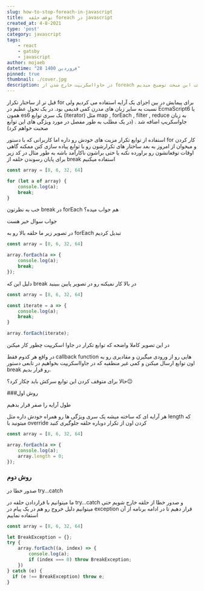 ```yaml
---
slug: how-to-stop-foreach-in-javascript
title:  توقف حلقه foreach در javascript
created_at: 4-8-2021
type: 'post'
category: javascript
tags: 
    - react
    - gatsby
    - javascript
author: mojaeb
datetime: "28 فروردین 1400"
pinned: true
thumbnail: ./cover.jpg
description: در جاوااسکریپت خارج شدن از foreach کار شاید آسونی نباشه ما تو این مطلب راجب این مبحث توضیح میدیم
---
```


قبل تر از ساختار تکرار for برای پیمایش در بین اجزای یک آرایه استفاده می کردیم ولی نسبت به سایر زبان های مدرن کمی قدیمی بود. در یک تحول عظیم در EcmaScript6 یا همون es6 یک سری توابع (iterator) مثل map , forEach , filter , reduce به زبان جاواسکریپ اضافه شد . (در یک مطلب به طور مفصل در مورد ویژگی های این توابع صحبت خواهم کرد)

استفاده از توابع تکرار مزیت های خودش رو داره اما کاربرانی که با دستور for کار کردن و میخوان از امروز به بعد ساختار های تکرارشون رو با توابع پیاده سازی کنن ممکنه گاهی اوقات توقعاتشون رو براورده نکنه یا حتی براشون ناکارآمد باشه به طور مثال در کد زیر برای پایان رسوندن حلقه از break استفاده میکنیم

```javascript
const array = [8, 6, 32, 64]

for (let a of array) {
    console.log(a);
    break;
}
```

خب به نظرتون break در forEach هم جواب میده؟

جواب سوال خیر هست

در تصویر زیر ما حلقه بالا رو به forEach تبدیل کردیم

```javascript
const array = [8, 6, 32, 64]

array.forEach(a => {
    console.log(a);
    break;
});
```

دلیل این که break در بالا کار نمیکنه رو در تصویر پایین ببینید

```javascript
const array = [8, 6, 32, 64]

const iterate = a => {
    console.log(a);
    break;
}

array.forEach(iterate);
```
در این تصویر کاملا واضحه که توابع تکرار در جاوا اسکریپت چطور کار میکنن

در واقع هر کدوم فقط callback function هایی رو از ورودی میگیرن و مقادیری رو به اون توابع ارسال میکنن و کمی غیر منطقیه که در جاوااسکریپت بخواهیم در تابعی دستور break رو قرار بدیم.

حالا برای متوقف کردن این توابع سرکش باید چکار کرد؟😐

###روش اول 


طول آرایه را صفر قرار بدهیم

هر آرایه ای که ساخته میشه یک سری ویژگی ها رو همراه خودش داره مثل length که میتونید با override کردن اون از تکرار دوباره حلقه جلوگیری کنید

```javascript
const array = [8, 6, 32, 64]

array.forEach(a => {
    console.log(a);
    array.length = 0;
});
```

### روش دوم

صدور خطا در try…catch

ما میتوانیم با قراردادن حلقه در try…catch و صدور خطا از حلقه خارج شویم حتی میتوانیم دلیل خروج رو هم در یک پیام در exception قرار دهیم تا در ادامه برنامه از آن استفاده نماییم

```javascript
const array = [8, 6, 32, 64]

let BreakException = {};
try {
    array.forEach((a, index) => {
        console.log(a);
        if (index === 0) throw BreakException;
    })
} catch (e) {
  if (e !== BreakException) throw e;
}
```